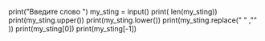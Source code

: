 print("Введите слово ")
my_sting = input()
print( len(my_sting))
print(my_sting.upper())
print(my_sting.lower())
print(my_sting.replace(" " ,"" ))
print(my_sting[0])
print(my_sting[-1])
